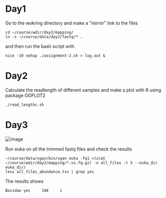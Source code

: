 # Day1

Go to the wokring directory and make a "mirror" link to the files 

```
cd ~/course/wdir/day2/mapping/
ln -s ~/course/data/day2/fastq/* .
```

and then run  the bash script with 

```
nice -19 nohup ./assignment-2.sh > log.out &
```
# Day2

Calculate the readlength of different samples and make a plot with R using package GGPLOT2
```
./read_lengths.sh
```

# Day3

![image](https://github.com/GeoGenetics-edu/case-study-data-processing-documentation-team-5/assets/26409503/406bab5f-8511-4eab-bc3c-229786cc0641)


Run euka on all the trimmed fastq files and check the results
```
~/course/data/vgan/bin/vgan euka -fq1 <(zcat ~/course/wdir/day2/mapping/*.vs.fq.gz) -o all_files -t 5 --euka_dir euka_dir/
less all_files_abundance.tsv | grep yes
```
The results shows 

```
Bovidae yes     108     1
```




